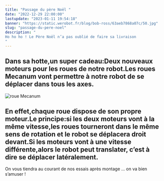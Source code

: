 ```yaml
---
title: "Passage du père Noël "
date: "2022-12-29 22:00:00"
lastupdate: "2023-01-11 19:54:18"
banner: "https://static.werobot.fr/blog/bob-ross/63aeb7868a07c/50.jpg"
slug: "passage-du-pere-noel"
description: " 
Ho ho ho ! Le Père Noël n’a pas oublié de faire sa livraison
"
---
```

## Dans sa hotte,un super cadeau:Deux nouveaux moteurs pour les roues de notre robot.Les roues Mecanum vont permettre à notre robot de se déplacer dans tous les axes. 

![roue Mecanum](https://static.werobot.fr/blog/bob-ross/63aec0fa211fb/75.jpg)

## En effet,chaque roue dispose de son propre moteur.Le principe:si les deux moteurs vont à la même vitesse,les roues tourneront dans le même sens de rotation et le robot se déplacera droit devant.Si les moteurs vont à une vitesse différente,alors le robot peut translater, c’est à dire se déplacer latéralement. 

On vous tiendra au courant de nos essais après montage … on va bien s’amuser ! 
    